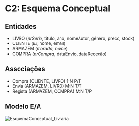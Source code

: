 # C2: Esquema Conceptual

## Entidades
- LIVRO (_nrSerie_, titulo, ano, nomeAutor, género, preco, stock)
- CLIENTE (_ID_, nome, email)
- ARMAZEM (_morada, nome_)
- COMPRA (_nrCompra_, dataEnvio, dataReceção)

 
  
## Associações
- Compra (CLIENTE, LIVRO) 1:N P/T
- Envia (ARMAZEM, LIVRO) M:N T/T
- Regista (ARMAZEM, COMPRA) M:N T/P



## Modelo E/A

![EsquemaConceptual_Livraria](https://user-images.githubusercontent.com/83698988/171970701-aca9b855-1092-46e7-adac-a6a5d6e38ec0.png)
